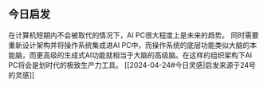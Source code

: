 ## 今日启发

在计算机短期内不会被取代的情况下，AI PC很大程度上是未来的趋势。
同时需要重新设计架构并将操作系统集成进AI PC中，而操作系统的底层功能类似大脑的本能脑，而更高级的生成式AI功能就相当于大脑的高级脑。在这样的组织架构下AI PC将会是划时代的极致生产力工具。  [[2024-04-24#今日灵感|启发来源于24号的灵感]] 